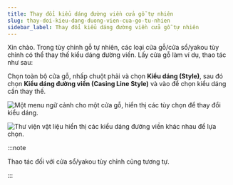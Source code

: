 ```yaml
---
title: Thay đổi kiểu dáng đường viền cửa gỗ tự nhiên
slug: thay-doi-kieu-dang-duong-vien-cua-go-tu-nhien
sidebar_label: Thay đổi kiểu dáng đường viền cửa gỗ tự nhiên
---
```


Xin chào. Trong tùy chỉnh gỗ tự nhiên, các loại cửa gỗ/cửa sổ/yakou tùy chỉnh có thể thay thế kiểu dáng đường viền. Lấy cửa gỗ làm ví dụ, thao tác như sau:

Chọn toàn bộ cửa gỗ, nhấp chuột phải và chọn **Kiểu dáng (Style)**, sau đó chọn **Kiểu dáng đường viền (Casing Line Style)** và vào để chọn kiểu dáng cần thay thế.

![Một menu ngữ cảnh cho một cửa gỗ, hiển thị các tùy chọn để thay đổi kiểu dáng.](https://storage.googleapis.com/jegavn_kb/images/d5ce5d15-70e9-4290-b1c5-a2e02b730a0b.png)

![Thư viện vật liệu hiển thị các kiểu dáng đường viền khác nhau để lựa chọn.](https://storage.googleapis.com/jegavn_kb/images/3a45c054-be65-4bd1-9032-92b4068a0735.png)

:::note

Thao tác đối với cửa sổ/yakou tùy chỉnh cũng tương tự.

:::